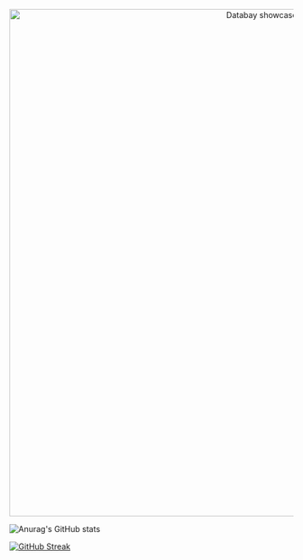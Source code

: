 <p align="center">

<img src="https://github.com/rcarmen-btc/rcarmen-btc/blob/main/riserlarenss%20(2).gif" alt="Databay showcase gif" title="Databay showcase gif" width="900"  align="middle"/>


![Anurag's GitHub stats](https://github-readme-stats.vercel.app/api?username=rcarmen-btc&theme=blueberry&show_icons=true)



[![GitHub Streak](http://github-readme-streak-stats.herokuapp.com?user=rcarmen-btc&theme=github-dark&date_format=M%20j%5B%2C%20Y%5D)](https://git.io/streak-stats)
</p>
